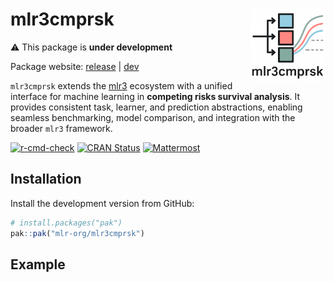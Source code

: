 
# mlr3cmprsk <img src="man/figures/logo.png" align="right" width = "120" />

⚠ This package is **under development**️

Package website: [release](https://mlr3cmprsk.mlr-org.com/) \|
[dev](https://mlr3cmprsk.mlr-org.com/dev/)

`mlr3cmprsk` extends the [mlr3](https://mlr3.mlr-org.com/) ecosystem
with a unified interface for machine learning in **competing risks
survival analysis**. It provides consistent task, learner, and
prediction abstractions, enabling seamless benchmarking, model
comparison, and integration with the broader `mlr3` framework.

<!-- badges: start -->

[![r-cmd-check](https://github.com/mlr-org/mlr3cmprsk/actions/workflows/r-cmd-check.yml/badge.svg)](https://github.com/mlr-org/mlr3cmprsk/actions/workflows/r-cmd-check.yml)
[![CRAN
Status](https://www.r-pkg.org/badges/version-ago/mlr3cmprsk)](https://cran.r-project.org/package=mlr3cmprsk)
[![Mattermost](https://img.shields.io/badge/chat-mattermost-orange.svg)](https://lmmisld-lmu-stats-slds.srv.mwn.de/mlr_invite/)
<!-- badges: end -->

## Installation

Install the development version from GitHub:

``` r
# install.packages("pak")
pak::pak("mlr-org/mlr3cmprsk")
```

## Example
